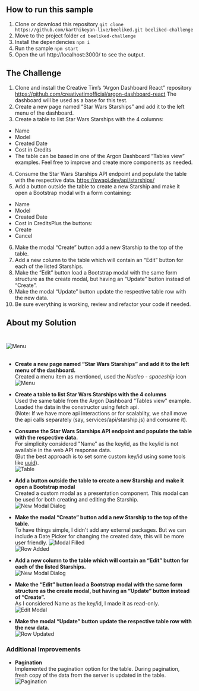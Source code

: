 ## How to run this sample

1. Clone or download this repository
   `git clone https://github.com/karthikeyan-live/beeliked.git beeliked-challenge`
2. Move to the project folder
   `cd beeliked-challenge`
3. Install the dependencies
   `npm i`
4. Run the sample
   `npm start`
5. Open the url http://localhost:3000/ to see the output.

## The Challenge

1. Clone and install the Creative Tim’s “Argon Dashboard React” repository
   https://github.com/creativetimofficial/argon-dashboard-react
   The dashboard will be used as a base for this test.
2. Create a new page named “Star Wars Starships” and add it to the left menu of the
   dashboard.
3. Create a table to list Star Wars Starships with the 4 columns:

- Name
- Model
- Created Date
- Cost in Credits
- The table can be based in one of the Argon Dashboard “Tables view” examples. Feel
  free to improve and create more components as needed.

4. Consume the Star Wars Starships API endpoint and populate the table with the respective data.
   https://swapi.dev/api/starships/
5. Add a button outside the table to create a new Starship and make it open a Bootstrap modal with a form containing:

- Name
- Model
- Created Date
- Cost in CreditsPlus the buttons:
- Create
- Cancel

6. Make the modal “Create” button add a new Starship to the top of the table.
7. Add a new column to the table which will contain an “Edit” button for each of the listed
   Starships.
8. Make the “Edit” button load a Bootstrap modal with the same form structure as the
   create modal, but having an “Update” button instead of “Create”.
9. Make the modal “Update” button update the respective table row with the new data.
10. Be sure everything is working, review and refactor your code if needed.

## About my Solution<br/><br/>
  ![Menu](./Documentation/images/demo.gif)<br/><br/>

- **Create a new page named “Star Wars Starships” and add it to the left menu of the
  dashboard.**<br/>
  Created a menu item as mentioned, used the _Nucleo - spaceship_ icon<br/>
  ![Menu](./Documentation/images/1_menu.png)
  
- **Create a table to list Star Wars Starships with the 4 columns**<br/>
  Used the same table from the Argon Dashboard “Tables view” example. Loaded the data in the constructor using fetch api.<br/>
  (Note: If we have more api interactions or for scalablity, we shall move the api calls separately (say, services/api/starship.js) and consume it).
  
- **Consume the Star Wars Starships API endpoint and populate the table with the respective data.**<br/>
  For simplicity considered "Name" as the key/id, as the key/id is not available in the web API response data.<br/>
  (But the best approach is to set some custom key/id using some tools like [uuid](https://www.npmjs.com/package/uuid)).<br/>
  ![Table](./Documentation/images/2_table.png)


- **Add a button outside the table to create a new Starship and make it open a Bootstrap modal**<br/>
Created a custom modal as a presentation component. This modal can be used for both creating and editing the Starship.<br/>
  ![New Modal Dialog](./Documentation/images/3_newmodal.png)

- **Make the modal “Create” button add a new Starship to the top of the table.**<br/>
To have things simple, I didn't add any external packages. But we can include a Date Picker for changing the created date, this will be more user friendly.
  ![Modal Filled](./Documentation/images/41_newFilled.png)<br/>
  ![Row Added](./Documentation/images/42_newRow.png)

- **Add a new column to the table which will contain an “Edit” button for each of the listed Starships.**<br/>
  ![New Modal Dialog](./Documentation/images/51_edit.png)

- **Make the “Edit” button load a Bootstrap modal with the same form structure as the create modal, but having an “Update” button instead of “Create”.**<br/>
As I considered Name as the key/id, I made it as read-only.<br/>
  ![Edit Modal](./Documentation/images/editModal.png)<br/>

- **Make the modal “Update” button update the respective table row with the new data.**<br/>
  ![Row Updated](./Documentation/images/editedRow.png)

### Additional Improvements
- **Pagination**<br/>
Implemented the pagination option for the table. During pagination, fresh copy of the data from the server is updated in the table.<br/>
  ![Pagination](./Documentation/images/6_pagination.png)
